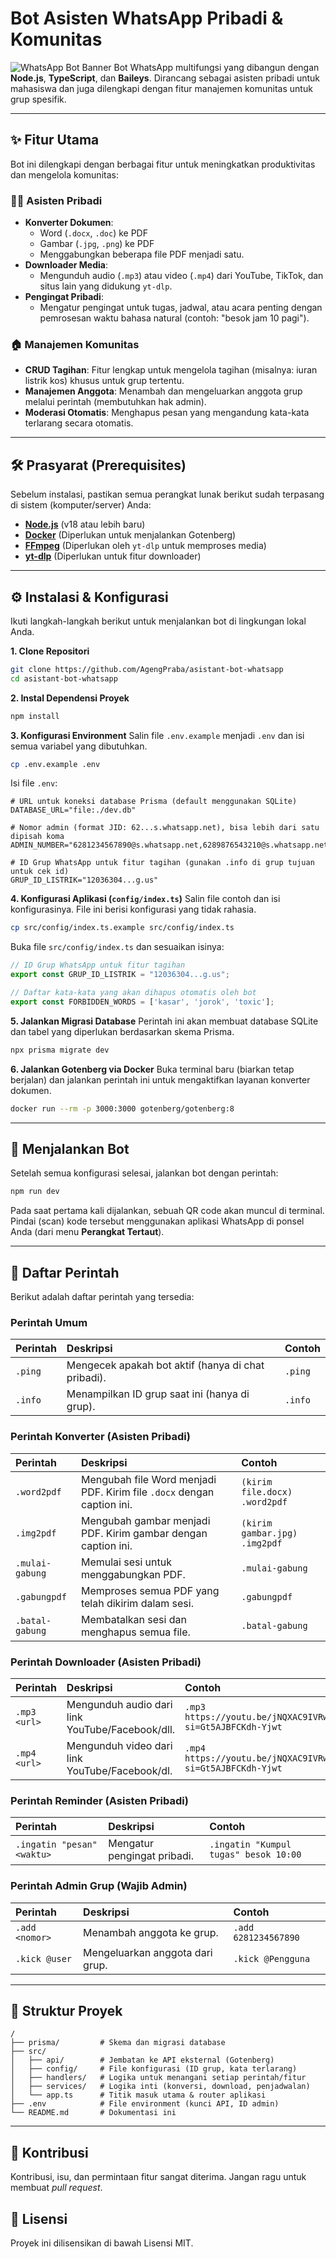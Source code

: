 # Bot Asisten WhatsApp Pribadi & Komunitas

![WhatsApp Bot Banner](https://user-images.githubusercontent.com/user-id/repo-id/path/to/your/banner.png) Bot WhatsApp multifungsi yang dibangun dengan **Node.js**, **TypeScript**, dan **Baileys**. Dirancang sebagai asisten pribadi untuk mahasiswa dan juga dilengkapi dengan fitur manajemen komunitas untuk grup spesifik.

---

## ✨ Fitur Utama

Bot ini dilengkapi dengan berbagai fitur untuk meningkatkan produktivitas dan mengelola komunitas:

### 🧑‍💻 Asisten Pribadi
* **Konverter Dokumen**:
    * Word (`.docx`, `.doc`) ke PDF
    * Gambar (`.jpg`, `.png`) ke PDF
    * Menggabungkan beberapa file PDF menjadi satu.
* **Downloader Media**:
    * Mengunduh audio (`.mp3`) atau video (`.mp4`) dari YouTube, TikTok, dan situs lain yang didukung `yt-dlp`.
* **Pengingat Pribadi**:
    * Mengatur pengingat untuk tugas, jadwal, atau acara penting dengan pemrosesan waktu bahasa natural (contoh: "besok jam 10 pagi").

### 🏠 Manajemen Komunitas
* **CRUD Tagihan**: Fitur lengkap untuk mengelola tagihan (misalnya: iuran listrik kos) khusus untuk grup tertentu.
* **Manajemen Anggota**: Menambah dan mengeluarkan anggota grup melalui perintah (membutuhkan hak admin).
* **Moderasi Otomatis**: Menghapus pesan yang mengandung kata-kata terlarang secara otomatis.

---

## 🛠️ Prasyarat (Prerequisites)

Sebelum instalasi, pastikan semua perangkat lunak berikut sudah terpasang di sistem (komputer/server) Anda:

* [**Node.js**](https://nodejs.org/) (v18 atau lebih baru)
* [**Docker**](https://www.docker.com/products/docker-desktop/) (Diperlukan untuk menjalankan Gotenberg)
* [**FFmpeg**](https://ffmpeg.org/download.html) (Diperlukan oleh `yt-dlp` untuk memproses media)
* [**yt-dlp**](https://github.com/yt-dlp/yt-dlp) (Diperlukan untuk fitur downloader)

---

## ⚙️ Instalasi & Konfigurasi

Ikuti langkah-langkah berikut untuk menjalankan bot di lingkungan lokal Anda.

**1. Clone Repositori**
```bash
git clone https://github.com/AgengPraba/asistant-bot-whatsapp
cd asistant-bot-whatsapp
```

**2. Instal Dependensi Proyek**
```bash
npm install
```

**3. Konfigurasi Environment**
Salin file `.env.example` menjadi `.env` dan isi semua variabel yang dibutuhkan.
```bash
cp .env.example .env
```
Isi file `.env`:
```env
# URL untuk koneksi database Prisma (default menggunakan SQLite)
DATABASE_URL="file:./dev.db"

# Nomor admin (format JID: 62...s.whatsapp.net), bisa lebih dari satu dipisah koma
ADMIN_NUMBER="6281234567890@s.whatsapp.net,6289876543210@s.whatsapp.net"

# ID Grup WhatsApp untuk fitur tagihan (gunakan .info di grup tujuan untuk cek id)
GRUP_ID_LISTRIK="12036304...g.us" 
```

**4. Konfigurasi Aplikasi (`config/index.ts`)**
Salin file contoh dan isi konfigurasinya. File ini berisi konfigurasi yang tidak rahasia.
```bash
cp src/config/index.ts.example src/config/index.ts
```
Buka file `src/config/index.ts` dan sesuaikan isinya:
```typescript
// ID Grup WhatsApp untuk fitur tagihan
export const GRUP_ID_LISTRIK = "12036304...g.us";

// Daftar kata-kata yang akan dihapus otomatis oleh bot
export const FORBIDDEN_WORDS = ['kasar', 'jorok', 'toxic'];
```

**5. Jalankan Migrasi Database**
Perintah ini akan membuat database SQLite dan tabel yang diperlukan berdasarkan skema Prisma.
```bash
npx prisma migrate dev
```

**6. Jalankan Gotenberg via Docker**
Buka terminal baru (biarkan tetap berjalan) dan jalankan perintah ini untuk mengaktifkan layanan konverter dokumen.
```bash
docker run --rm -p 3000:3000 gotenberg/gotenberg:8
```

---

## 🚀 Menjalankan Bot

Setelah semua konfigurasi selesai, jalankan bot dengan perintah:
```bash
npm run dev
```
Pada saat pertama kali dijalankan, sebuah QR code akan muncul di terminal. Pindai (scan) kode tersebut menggunakan aplikasi WhatsApp di ponsel Anda (dari menu **Perangkat Tertaut**).

---

## 📖 Daftar Perintah

Berikut adalah daftar perintah yang tersedia:

### Perintah Umum
| Perintah | Deskripsi | Contoh |
| :--- | :--- | :--- |
| `.ping` | Mengecek apakah bot aktif (hanya di chat pribadi). | `.ping` |
| `.info` | Menampilkan ID grup saat ini (hanya di grup). | `.info` |

### Perintah Konverter (Asisten Pribadi)
| Perintah | Deskripsi | Contoh |
| :--- | :--- | :--- |
| `.word2pdf` | Mengubah file Word menjadi PDF. Kirim file `.docx` dengan caption ini. | `(kirim file.docx)` `.word2pdf` |
| `.img2pdf` | Mengubah gambar menjadi PDF. Kirim gambar dengan caption ini. | `(kirim gambar.jpg)` `.img2pdf` |
| `.mulai-gabung`| Memulai sesi untuk menggabungkan PDF. | `.mulai-gabung` |
| `.gabungpdf` | Memproses semua PDF yang telah dikirim dalam sesi. | `.gabungpdf` |
| `.batal-gabung`| Membatalkan sesi dan menghapus semua file. | `.batal-gabung` |

### Perintah Downloader (Asisten Pribadi)
| Perintah | Deskripsi | Contoh |
| :--- | :--- | :--- |
| `.mp3 <url>`| Mengunduh audio dari link YouTube/Facebook/dll. | `.mp3 https://youtu.be/jNQXAC9IVRw?si=Gt5AJBFCKdh-Yjwt` |
| `.mp4 <url>`| Mengunduh video dari link YouTube/Facebook/dl. | `.mp4 https://youtu.be/jNQXAC9IVRw?si=Gt5AJBFCKdh-Yjwt` |

### Perintah Reminder (Asisten Pribadi)
| Perintah | Deskripsi | Contoh |
| :--- | :--- | :--- |
| `.ingatin "pesan" <waktu>` | Mengatur pengingat pribadi. | `.ingatin "Kumpul tugas" besok 10:00` |

### Perintah Admin Grup (Wajib Admin)
| Perintah | Deskripsi | Contoh |
| :--- | :--- | :--- |
| `.add <nomor>` | Menambah anggota ke grup. | `.add 6281234567890` |
| `.kick @user` | Mengeluarkan anggota dari grup. | `.kick @Pengguna` |

---

## 📂 Struktur Proyek

```
/
├── prisma/         # Skema dan migrasi database
├── src/
│   ├── api/        # Jembatan ke API eksternal (Gotenberg)
│   ├── config/     # File konfigurasi (ID grup, kata terlarang)
│   ├── handlers/   # Logika untuk menangani setiap perintah/fitur
│   ├── services/   # Logika inti (konversi, download, penjadwalan)
│   └── app.ts      # Titik masuk utama & router aplikasi
├── .env            # File environment (kunci API, ID admin)
└── README.md       # Dokumentasi ini
```

---

## 🤝 Kontribusi

Kontribusi, isu, dan permintaan fitur sangat diterima. Jangan ragu untuk membuat *pull request*.

## 📄 Lisensi

Proyek ini dilisensikan di bawah Lisensi MIT.
